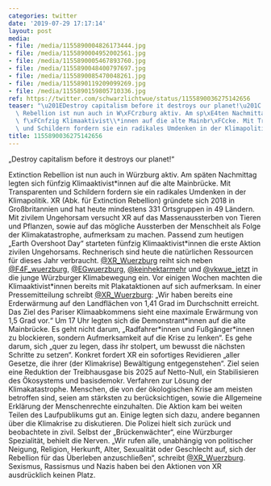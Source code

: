 ```yaml
---
categories: twitter
date: '2019-07-29 17:17:14'
layout: post
media:
- file: /media/1155890004826173444.jpg
- file: /media/1155890004952002561.jpg
- file: /media/1155890005467893760.jpg
- file: /media/1155890048400797697.jpg
- file: /media/1155890085470048261.jpg
- file: /media/1155890119209099269.jpg
- file: /media/1155890159805710336.jpg
ref: https://twitter.com/schwarzlichtwue/status/1155890036275142656
teaser: "\u201EDestroy capitalism before it destroys our planet!\u201C \n\n\n\nExtinction\
  \ Rebellion ist nun auch in W\xFCrzburg aktiv. Am sp\xE4ten Nachmittag legten sich\
  \ f\xFCnfzig Klimaaktivist\\*innen auf die alte Mainbr\xFCcke. Mit Transparenten\
  \ und Schildern fordern sie ein radikales Umdenken in der Klimapolitik. "
title: 1155890036275142656
---
```

„Destroy capitalism before it destroys our planet!“ 



Extinction Rebellion ist nun auch in Würzburg aktiv. Am späten Nachmittag legten sich fünfzig Klimaaktivist\*innen auf die alte Mainbrücke. Mit Transparenten und Schildern fordern sie ein radikales Umdenken in der Klimapolitik. 
XR (Abk. für Extinction Rebellion) gründete sich 2018 in Großbritannien und hat heute mindestens 331 Ortsgruppen in 49 Ländern. 
Mit zivilem Ungehorsam versucht XR auf das Massenaussterben von Tieren und Pflanzen, sowie auf das mögliche Aussterben der Menschheit als Folge der Klimakatastrophe, aufmerksam zu machen.
Passend zum heutigen „Earth Overshoot Day“ starteten fünfzig Klimaaktivist\*innen die erste Aktion zivilen Ungehorsams. Rechnerisch sind heute die natürlichen Ressourcen für dieses Jahr verbraucht. 
[@XR_Wuerzburg](https://twitter.com/XR_Wuerzburg)  reiht sich neben [@F4F_wuerzburg](https://twitter.com/F4F_wuerzburg), [@EGwuerzburg](https://twitter.com/EGwuerzburg), [@keinhektarmehr](https://twitter.com/keinhektarmehr) und [@vkwue_jetzt](https://twitter.com/vkwue_jetzt) in die junge Würzburger Klimabewegung ein. Vor einigen Wochen machten die Klimaaktivist\*innen bereits mit Plakataktionen auf sich aufmerksam.
In einer Pressemitteilung schreibt [@XR_Wuerzburg](https://twitter.com/XR_Wuerzburg): „Wir haben bereits eine Erderwärmung auf den Landflächen von 1,41 Grad im Durchschnitt erreicht. Das Ziel des Pariser Klimaabkommens sieht eine maximale Erwärmung von 1,5 Grad vor.“ 
Um 17 Uhr legten sich die Demonstrant\*innen auf die alte Mainbrücke. Es geht nicht darum, „Radfahrer\*innen und Fußgänger\*innen zu blockieren, sondern Aufmerksamkeit auf die Krise zu lenken“.
Es gehe darum, sich „quer zu legen, dass ihr stolpert, um bewusst die nächsten Schritte zu setzen“.
Konkret fordert XR ein sofortiges Revidieren „aller Gesetze, die ihrer (der Klimakrise) Bewältigung entgegenstehen“. Ziel seien eine Reduktion der Treibhausgase bis 2025 auf Netto-Null, ein Stabilisieren des Ökosystems und basisdemokr. Verfahren zur Lösung der Klimakatastrophe.
Menschen, die von der ökologischen Krise am meisten betroffen sind, seien am stärksten zu berücksichtigen, sowie die Allgemeine Erklärung der Menschenrechte einzuhalten.
Die Aktion kam bei weiten Teilen des Laufpublikums gut an. Einige legten sich dazu, andere begannen über die Klimakrise zu diskutieren. Die Polizei hielt sich zurück und beobachtete in zivil. Selbst der „Brückenwächter“, eine Würzburger Spezialität, behielt die Nerven.
„Wir rufen alle, unabhängig von politischer Neigung, Religion, Herkunft, Alter, Sexualität oder Geschlecht auf, sich der Rebellion für das Überleben anzuschließen“, schreibt [@XR_Wuerzburg](https://twitter.com/XR_Wuerzburg). Sexismus, Rassismus und Nazis haben bei den Aktionen von XR ausdrücklich keinen Platz. 